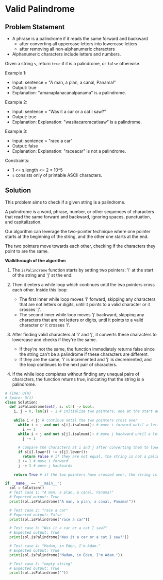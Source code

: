 # Valid Palindrome

## Problem Statement

- A phrase is a palindrome if it reads the same forward and backward
  - after converting all uppercase letters into lowercase letters
  - after removing all non-alphanumeric characters
- Alphanumeric characters include letters and numbers.

Given a string `s`, return `true` if it is a palindrome, or `false` otherwise.

Example 1:

- Input: sentence = "A man, a plan, a canal, Panama!"
- Output: true
- Explanation: "amanaplanacanalpanama" is a palindrome.

Example 2:

- Input: sentence = "Was it a car or a cat I saw?"
- Output: true
- Explanation: Explanation: "wasitacaroracatisaw" is a palindrome.

Example 3:

- Input: sentence = "race a car"
- Output: false
- Explanation: Explanation: "raceacar" is not a palindrome.

Constraints:

- 1 <= s.length <= 2 * 10^5
- `s` consists only of printable ASCII characters.

## Solution

This problem aims to check if a given string is a palindrome. 

A palindrome is a word, phrase, number, or other sequences of characters that read the same forward and backward, ignoring spaces, punctuation, and capitalization. 

Our algorithm can leverage the two-pointer technique where one pointer starts at the beginning of the string, and the other one starts at the end. 

The two pointers move towards each other, checking if the characters they point to are the same.

**Walkthrough of the algorithm**

1. The `isPalindrome` function starts by setting two pointers: 'i' at the start of the string and 'j' at the end.

2. Then it enters a while loop which continues until the two pointers cross each other. Inside this loop:
   - The first inner while loop moves 'i' forward, skipping any characters that are not letters or digits, until it points to a valid character or it crosses 'j'.
   - The second inner while loop moves 'j' backward, skipping any characters that are not letters or digits, until it points to a valid character or it crosses 'i'.

3. After finding valid characters at 'i' and 'j', it converts these characters to lowercase and checks if they're the same.
   - If they're not the same, the function immediately returns false since the string can't be a palindrome if these characters are different.
   - If they are the same, 'i' is incremented and 'j' is decremented, and the loop continues to the next pair of characters.

4. If the while loop completes without finding any unequal pairs of characters, the function returns true, indicating that the string is a palindrome.

```py
# Time: O(n)
# Space: O(1)
class Solution:
  def isPalindrome(self, s: str) -> bool:
    i, j = 0, len(s) - 1 # initialize two pointers, one at the start and one at the end of the string
    
    while i < j: # continue until the two pointers cross over
      while i < j and not s[i].isalnum(): # move i forward until a letter or digit is found
        i += 1
      while i < j and not s[j].isalnum(): # move j backward until a letter or digit is found
        j -= 1
          
      # compare the characters at i and j after converting them to lowercase
      if s[i].lower() != s[j].lower(): 
        return False # if they are not equal, the string is not a palindrome
      i += 1 # move i forward
      j -= 1 # move j backwards
        
    return True # if the two pointers have crossed over, the string is a palindrome

if __name__ == "__main__":
  sol = Solution()
  # Test case 1: "A man, a plan, a canal, Panama!"
  # Expected output: True
  print(sol.isPalindrome("A man, a plan, a canal, Panama!"))

  # Test case 2: "race a car"
  # Expected output: False
  print(sol.isPalindrome("race a car"))

  # Test case 3: "Was it a car or a cat I saw?"
  # Expected output: True
  print(sol.isPalindrome("Was it a car or a cat I saw?"))

  # Test case 4: "Madam, in Eden, I'm Adam."
  # Expected output: True
  print(sol.isPalindrome("Madam, in Eden, I'm Adam."))

  # Test case 5: "empty string"
  # Expected output: True
  print(sol.isPalindrome(""))

```
